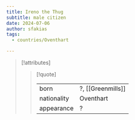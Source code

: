 ```yaml
---
title: Ireno the Thug
subtitle: male citizen
date: 2024-07-06
author: sfakias
tags:
  - countries/Oventhart

---
```

> [!attributes]
> 
> > [!quote]
> >
> > | | |
> > | --- | --- |
> > | born | ?, [[Greenmills]] |
> > | nationality | Oventhart |
> > | appearance | ? |